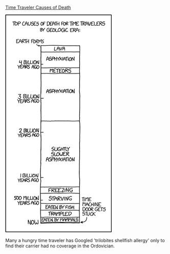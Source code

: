 [Time Traveler Causes of Death](https://xkcd.com/2976)

![Time Traveler Causes of Death](./random_comic.png)

Many a hungry time traveler has Googled 'trilobites shellfish allergy' only to find their carrier had no coverage in the Ordovician.


